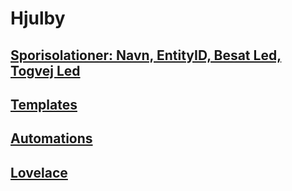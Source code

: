 # Hjulby

## [Sporisolationer: Navn, EntityID, Besat Led, Togvej Led](./Ju-Sporisolationer.md)

## [Templates](./Templates.md)

## [Automations](./Automations.md)

## [Lovelace](./Lovelace.md)


